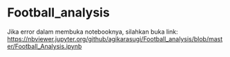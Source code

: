 # Football_analysis

Jika error dalam membuka notebooknya, silahkan buka link:
https://nbviewer.jupyter.org/github/agikarasugi/Football_analysis/blob/master/Football_Analysis.ipynb

